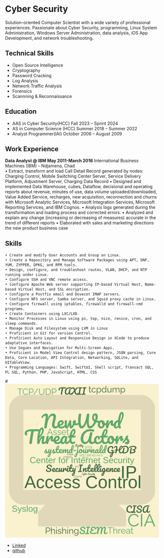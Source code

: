 # Cyber Security

Solution-oriented Computer Scientist with a wide variety of professional experiences. Passionate about Cyber Security, programming, Linux System Administration, Windows Server Administration, data analysis, iOS App Development, and network troubleshooting.

## Technical Skills
* Open Source Intelligence
* Cryptography
* Password Cracking
* Log Analysis
* Network Traffic Analysis
* Forensics
* Scannning & Reconnaissance

## Education
* AAS in Cyber Security(HCC)         Fall 2023 – Sprint 2024
* AS in Computer Science (HCC)     Summer 2018 – Summer 2022
* Analyst Programmer(IAI)         October 2006 – August 2009

## Work Experience
**Data Analyst @ IBM May 2011-March 2016**
International Business Machines (IBM) – Ndjamena, Chad	
    • Extract, transform and load Call Detail Record generated by nodes: Charging Control, Mobile Switching Center Server, Service Delivery Platform, Adjustment Server, Charging Data Record
    • Designed and implemented Data Warehouse, cubes, Dataflow, decisional and operating reports about revenue, minutes of use, data volume uploaded/downloaded, Value Added Service, recharges, new acquisition, reconnection and churns with Microsoft Analytic Services, Microsoft Integration Services, Microsoft Reporting Services, and IBM Cognos. 
    • Analysis logs generated during the transformation and loading process and corrected errors.
    • Analyzed and explain any change (increasing or decreasing of measures) accurate in the trend of different reports 
    • Elaborated with sales and marketing directions the new product business case 

## Skills
    • Create and modify User Accounts and Group on Linux.
    • Create a Repository and Manage Software Packages using APT, DNF, YUM, ZYPPER, DPKG, and RPM tools.
    • Design, configure, and troubleshoot routes, VLAN, DHCP, and NTP running under Linux. 
    • Configure SSH and VNC remote access.
    • Configure Apache Web server supporting IP-based Virtual Host, Name-based Virtual Host, and SSL encryption.
    • Configure a Postfix email and Dovecot IMAP servers.
    • Configure NFS server, Samba server, and Squid proxy cache in Linux.
    • Configure firewall using iptables, firewalld and firewall-cmd programs. 
    • Create Containers using LXC/LXD.  
    • Monitor Processes in Linux using ps, top, nice, renice, cron, and sleep commands.
    • Manage Disk and Filesystem using LVM in Linux
    • Proficient in Git for version Control.
    • Proficient Auto Layout and Responsive Design in XCode to produce adaptative interfaces.
    • Use Segues and Navigation for Multi-Screen Apps. 
    • Proficient in Model View Control design pattern, JSON parsing, Core Data, Core Location, API Integration, Networking, SQLite, and UITableView.
    • Programming Languages: Swift, SwiftUI, Shell script, Transact SQL, PL SQL, Python, PHP, JavaScript, HTML, CSS
    

#![Cyber Security](/download.png)

- [Linked](https://www.linkedin.com/in/klahitar-roland-6798b16b/)
- [github](https://github.com/rolank/)
  
